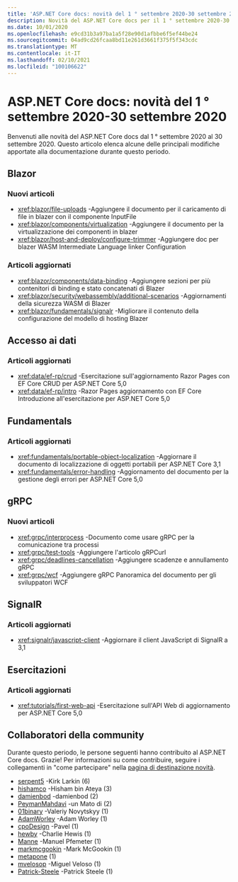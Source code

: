 ```yaml
---
title: 'ASP.NET Core docs: novità del 1 ° settembre 2020-30 settembre 2020'
description: Novità del ASP.NET Core docs per il 1 ° settembre 2020-30 settembre 2020.
ms.date: 10/01/2020
ms.openlocfilehash: e9cd31b3a97ba1a5f28e90d1afbbe6f5ef44be24
ms.sourcegitcommit: 04ad9cd26fcaa8bd11e261d3661f375f5f343cdc
ms.translationtype: MT
ms.contentlocale: it-IT
ms.lasthandoff: 02/10/2021
ms.locfileid: "100106622"
---
```

# <a name="aspnet-core-docs-whats-new-for-september-1-2020---september-30-2020"></a>ASP.NET Core docs: novità del 1 ° settembre 2020-30 settembre 2020

Benvenuti alle novità del ASP.NET Core docs dal 1 ° settembre 2020 al 30 settembre 2020. Questo articolo elenca alcune delle principali modifiche apportate alla documentazione durante questo periodo.

## <a name="blazor"></a>Blazor

### <a name="new-articles"></a>Nuovi articoli

- <xref:blazor/file-uploads> -Aggiungere il documento per il caricamento di file in blazer con il componente InputFile
- <xref:blazor/components/virtualization> -Aggiungere il documento per la virtualizzazione dei componenti in blazer
- <xref:blazor/host-and-deploy/configure-trimmer> -Aggiungere doc per blazer WASM Intermediate Language linker Configuration

### <a name="updated-articles"></a>Articoli aggiornati

- <xref:blazor/components/data-binding> -Aggiungere sezioni per più contenitori di binding e stato concatenati di Blazer
- <xref:blazor/security/webassembly/additional-scenarios> -Aggiornamenti della sicurezza WASM di Blazer
- <xref:blazor/fundamentals/signalr> -Migliorare il contenuto della configurazione del modello di hosting Blazer

## <a name="data-access"></a>Accesso ai dati

### <a name="updated-articles"></a>Articoli aggiornati

- <xref:data/ef-rp/crud> -Esercitazione sull'aggiornamento Razor Pages con EF Core CRUD per ASP.NET Core 5,0
- <xref:data/ef-rp/intro> -Razor Pages aggiornamento con EF Core Introduzione all'esercitazione per ASP.NET Core 5,0

## <a name="fundamentals"></a>Fundamentals

### <a name="updated-articles"></a>Articoli aggiornati

- <xref:fundamentals/portable-object-localization> -Aggiornare il documento di localizzazione di oggetti portabili per ASP.NET Core 3,1
- <xref:fundamentals/error-handling> -Aggiornamento del documento per la gestione degli errori per ASP.NET Core 5,0

## <a name="grpc"></a>gRPC

### <a name="new-articles"></a>Nuovi articoli

- <xref:grpc/interprocess> -Documento come usare gRPC per la comunicazione tra processi
- <xref:grpc/test-tools> -Aggiungere l'articolo gRPCurl
- <xref:grpc/deadlines-cancellation> -Aggiungere scadenze e annullamento gRPC
- <xref:grpc/wcf> -Aggiungere gRPC Panoramica del documento per gli sviluppatori WCF

## <a name="signalr"></a>SignalR

### <a name="updated-articles"></a>Articoli aggiornati

- <xref:signalr/javascript-client> -Aggiornare il client JavaScript di SignalR a 3,1

## <a name="tutorials"></a>Esercitazioni

### <a name="updated-articles"></a>Articoli aggiornati

- <xref:tutorials/first-web-api> -Esercitazione sull'API Web di aggiornamento per ASP.NET Core 5,0

## <a name="community-contributors"></a>Collaboratori della community

Durante questo periodo, le persone seguenti hanno contribuito al ASP.NET Core docs. Grazie! Per informazioni su come contribuire, seguire i collegamenti in "come partecipare" nella [pagina di destinazione novità](index.yml).

- [serpent5](https://github.com/serpent5) -Kirk Larkin (6)
- [hishamco](https://github.com/hishamco) -Hisham bin Ateya (3)
- [damienbod](https://github.com/damienbod) -damienbod (2)
- [PeymanMahdavi](https://github.com/PeymanMahdavi) -un Mato di (2)
- [01binary](https://github.com/01binary) -Valeriy Novytskyy (1)
- [AdamWorley](https://github.com/AdamWorley) -Adam Worley (1)
- [cpoDesign](https://github.com/cpoDesign) -Pavel (1)
- [hewby](https://github.com/hewby) -Charlie Hewis (1)
- [Manne](https://github.com/manne) -Manuel Pfemeter (1)
- [markmcgookin](https://github.com/markmcgookin) -Mark McGookin (1)
- [metapone](https://github.com/metapone) (1)
- [mvelosop](https://github.com/mvelosop) -Miguel Veloso (1)
- [Patrick-Steele](https://github.com/patrick-steele) -Patrick Steele (1)
